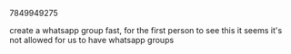 7849949275

create a whatsapp group fast, for the first person to see this
it seems it's not allowed for us to have whatsapp groups